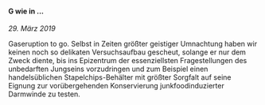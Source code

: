#### G wie in ...

_29. März 2019_

Gaseruption to go. Selbst in Zeiten größter geistiger Umnachtung haben wir keinen noch so delikaten Versuchsaufbau gescheut, solange er nur dem Zweck diente, bis ins Epizentrum der essenziellsten Fragestellungen des unbedarften Jungseins vorzudringen und zum Beispiel einen handelsüblichen Stapelchips-Behälter mit größter Sorgfalt auf seine Eignung zur vorübergehenden Konservierung junkfoodinduzierter Darmwinde zu testen.
